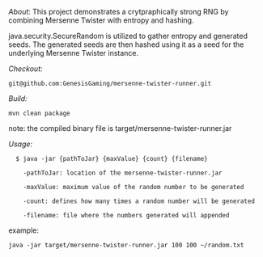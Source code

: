 *About*:
This project demonstrates a crytpraphically strong RNG by combining Mersenne Twister with entropy and hashing.

java.security.SecureRandom is utilized to gather entropy and generated seeds. The generated seeds are then hashed using it as a seed for the underlying Mersenne Twister instance.

*Checkout:*

```
git@github.com:GenesisGaming/mersenne-twister-runner.git
```

*Build:*
```
mvn clean package
```
note: the compiled binary file is target/mersenne-twister-runner.jar


*Usage:*
```
  $ java -jar {pathToJar} {maxValue} {count} {filename}

    -pathToJar: location of the mersenne-twister-runner.jar

    -maxValue: maximum value of the random number to be generated

    -count: defines how many times a random number will be generated

    -filename: file where the numbers generated will appended
```

example:
```
java -jar target/mersenne-twister-runner.jar 100 100 ~/random.txt
```
